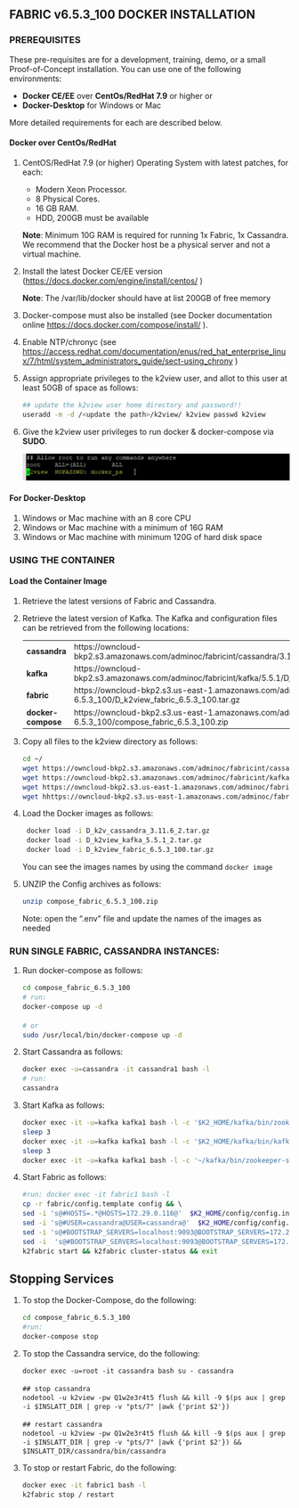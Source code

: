 ## FABRIC v6.5.3_100 DOCKER INSTALLATION 

### PREREQUISITES 

These pre-requisites are for a development, training, demo, or a small Proof-of-Concept installation. You can use one of the following environments:  

- **Docker CE/EE** over **CentOs/RedHat 7.9** or higher 
   or 
- **Docker-Desktop** for Windows or Mac 

More detailed requirements for each are described below.

#### Docker over CentOs/RedHat

1. CentOS/RedHat 7.9 (or higher) Operating System with latest patches, for each: 

   - Modern Xeon Processor. 
   - 8 Physical Cores. 
   - 16 GB RAM. 
   - HDD, 200GB must be available 

   **Note**: Minimum 10G RAM is required for running 1x Fabric, 1x Cassandra. We recommend that the Docker host be a physical server and not a virtual machine.  

2. Install the latest Docker CE/EE version (https://docs.docker.com/engine/install/centos/ ) 

   **Note**: The /var/lib/docker should have at list 200GB of free memory

3. Docker-compose must also be installed (see Docker documentation online https://docs.docker.com/compose/install/ ).  

4. Enable NTP/chronyc (see https://access.redhat.com/documentation/enus/red_hat_enterprise_linux/7/html/system_administrators_guide/sect-using_chrony ) 

5. Assign appropriate privileges to the k2view user, and allot to this user at least 50GB of space as follows: 

      ~~~bash
      ## update the k2view user home directory and password!! 
      useradd -m -d /<update the path>/k2view/ k2view passwd k2view 
      ~~~

6. Give the k2view user privileges to run docker & docker-compose via **SUDO**. 

   <img src="../images/sudo_config.jpg" style="zoom:%;" />



####  For Docker-Desktop 

1. Windows or Mac machine with an 8 core CPU 
2. Windows or Mac machine with a minimum of 16G RAM 
3. Windows or Mac machine with minimum 120G of hard disk space  



### USING THE CONTAINER

#### Load the Container Image 

1. Retrieve the latest versions of Fabric and Cassandra. 
2. Retrieve the latest version of Kafka. The Kafka and configuration files can be retrieved from the following locations:  

   <table style="border-collapse: collapse; width: 100%;">
   <tbody>
   <tr>
   <td style="width: 50%; height: 18px;"><strong>cassandra </strong></td>
   <td style="width: 50%; height: 18px;">https://owncloud-bkp2.s3.amazonaws.com/adminoc/fabricint/cassandra/3.11.6/openjdk/D_k2v_cassandra_3.11.6_2.tar.gz 
   </td>
   </tr>
   <tr>
   <td style="width: 50%; height: 18px;"><strong>kafka </strong></td>
   <td style="width: 50%; height: 18px;">https://owncloud-bkp2.s3.amazonaws.com/adminoc/fabricint/kafka/5.5.1/D_k2view_kafka_5.5.1_2.tar.gz</td>
   </tr>
   <tr>
   <td style="width: 50%; height: 18px;"><strong>fabric </strong></td>
   <td style="width: 50%; height: 18px;">https://owncloud-bkp2.s3.us-east-1.amazonaws.com/adminoc/fabricint/fabric_6.5/6.5.3/Server/fabric-6.5.3_100/D_k2view_fabric_6.5.3_100.tar.gz</td>
   </tr>
   <tr>
   <td style="width: 50%; height: 18px;"><strong>docker-compose </strong></td>
   <td style="width: 50%; height: 18px;">https://owncloud-bkp2.s3.us-east-1.amazonaws.com/adminoc/fabricint/fabric_6.5/6.5.3/Server/fabric-6.5.3_100/compose_fabric_6.5.3_100.zip</td>
   </tr>
   </tbody>
   </table>

3. Copy all files to the k2view directory as follows: 

   ~~~bash
   cd ~/ 
   wget https://owncloud-bkp2.s3.amazonaws.com/adminoc/fabricint/cassandra/3.11.6/openjdk/D_k2v_cassandra_3.11.6_2.tar.gz  
   wget https://owncloud-bkp2.s3.amazonaws.com/adminoc/fabricint/kafka/5.5.1/D_k2view_kafka_5.5.1_2.tar.gz  
   wget https://owncloud-bkp2.s3.us-east-1.amazonaws.com/adminoc/fabricint/fabric_6.5/6.5.3/Server/fabric-6.5.3_100/D_k2view_fabric_6.5.3.100.tar.gz
   wget hhttps://owncloud-bkp2.s3.us-east-1.amazonaws.com/adminoc/fabricint/fabric_6.5/6.5.3/Server/fabric-6.5.3_100/compose_fabric_6.5.3_100.zip
   ~~~


4. Load the Docker images as follows:
   ~~~bash
    docker load -i D_k2v_cassandra_3.11.6_2.tar.gz 
    docker load -i D_k2view_kafka_5.5.1_2.tar.gz 
    docker load -i D_k2view_fabric_6.5.3_100.tar.gz 
   ~~~

   You can see the images names by using the command `docker image`  

5. UNZIP the Config archives as follows: 

   ```bash
   unzip compose_fabric_6.5.3_100.zip 
   ```
   Note: open the “.env” file and update the names of the images as needed 


### RUN SINGLE FABRIC, CASSANDRA INSTANCES:

1. Run docker-compose as follows:

   ~~~bash
   cd compose_fabric_6.5.3_100
   # run:  
   docker-compose up -d 

   # or  
   sudo /usr/local/bin/docker-compose up -d  
   ~~~

2. Start Cassandra as follows: 

      ~~~bash
      docker exec -u=cassandra -it cassandra1 bash -l
      # run:
      cassandra
      ~~~

3. Start Kafka as follows:  

      ~~~bash
      docker exec -it -u=kafka kafka1 bash -l -c '$K2_HOME/kafka/bin/zookeeper-server-start -daemon $K2_HOME/kafka/zookeeper.properties' 
      sleep 3 
      docker exec -it -u=kafka kafka1 bash -l -c '$K2_HOME/kafka/bin/kafka-server-start -daemon $K2_HOME/kafka/server.properties' 
      sleep 3 
      docker exec -it -u=kafka kafka1 bash -l -c '~/kafka/bin/zookeeper-shell localhost:2181 <<< "ls /brokers/ids"'
      ~~~

4. Start Fabric as follows:  

      ~~~bash
      #run: docker exec -it fabric1 bash -l 
      cp -r fabric/config.template config && \ 
      sed -i 's@#HOSTS=.*@HOSTS=172.29.0.116@'  $K2_HOME/config/config.ini &&    \ 
      sed -i 's@#USER=cassandra@USER=cassandra@'  $K2_HOME/config/config.ini   && \ 
      sed -i 's@#BOOTSTRAP_SERVERS=localhost:9093@BOOTSTRAP_SERVERS=172.29.0.115:9093@'  $K2_HOME/config/config.ini && \ 
      sed -i  's@#BOOTSTRAP_SERVERS=localhost:9093@BOOTSTRAP_SERVERS=172.29.0.115:9093@'  $K2_HOME/config/iifConfig.ini && \ 
      k2fabric start && k2fabric cluster-status && exit
      ~~~


## Stopping Services

1.  To stop the Docker-Compose, do the following:  

      ~~~bash
      cd compose_fabric_6.5.3_100 
      #run: 
      docker-compose stop
      ~~~

2.	To stop the Cassandra service, do the following:  

      ~~~bah
      docker exec -u=root -it cassandra bash su - cassandra 

      ## stop cassandra  
      nodetool -u k2view -pw Q1w2e3r4t5 flush && kill -9 $(ps aux | grep -i $INSLATT_DIR | grep -v "pts/7" |awk {'print $2'})  

      ## restart cassandra  
      nodetool -u k2view -pw Q1w2e3r4t5 flush && kill -9 $(ps aux | grep -i $INSLATT_DIR | grep -v "pts/7" |awk {'print $2'}) && $INSLATT_DIR/cassandra/bin/cassandra 

      ~~~


3.  To stop or restart Fabric, do the following:  

      ~~~bash
      docker exec -it fabric1 bash -l  
      k2fabric stop / restart  
      ~~~


